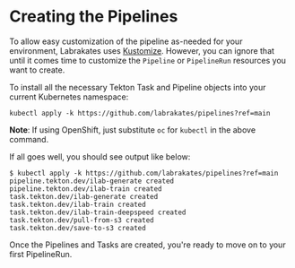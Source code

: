 # Creating the Pipelines

To allow easy customization of the pipeline as-needed for your
environment, Labrakates uses
[Kustomize](https://kustomize.io/). However, you can ignore that until
it comes time to customize the `Pipeline` or `PipelineRun` resources
you want to create.

To install all the necessary Tekton Task and Pipeline objects into
your current Kubernetes namespace:

```
kubectl apply -k https://github.com/labrakates/pipelines?ref=main
```

**Note**: If using OpenShift, just substitute `oc` for `kubectl` in
the above command.


If all goes well, you should see output like below:

```
$ kubectl apply -k https://github.com/labrakates/pipelines?ref=main
pipeline.tekton.dev/ilab-generate created
pipeline.tekton.dev/ilab-train created
task.tekton.dev/ilab-generate created
task.tekton.dev/ilab-train created
task.tekton.dev/ilab-train-deepspeed created
task.tekton.dev/pull-from-s3 created
task.tekton.dev/save-to-s3 created
```

Once the Pipelines and Tasks are created, you're ready to move on to
your first PipelineRun.
